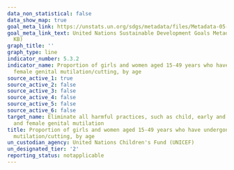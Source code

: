 ```yaml
---
data_non_statistical: false
data_show_map: true
goal_meta_link: https://unstats.un.org/sdgs/metadata/files/Metadata-05-03-02.pdf
goal_meta_link_text: United Nations Sustainable Development Goals Metadata (PDF 206
  KB)
graph_title: ''
graph_type: line
indicator_number: 5.3.2
indicator_name: Proportion of girls and women aged 15-49 years who have undergone
  female genital mutilation/cutting, by age
source_active_1: true
source_active_2: false
source_active_3: false
source_active_4: false
source_active_5: false
source_active_6: false
target_name: Eliminate all harmful practices, such as child, early and forced marriage
  and female genital mutilation
title: Proportion of girls and women aged 15-49 years who have undergone female genital
  mutilation/cutting, by age
un_custodian_agency: United Nations Children's Fund (UNICEF)
un_designated_tier: '2'
reporting_status: notapplicable
---
```

